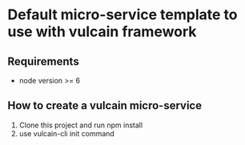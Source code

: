 # Default micro-service template to use with vulcain framework

## Requirements

- node version >= 6

## How to create a vulcain micro-service

1. Clone this project and run npm install
2. use vulcain-cli init command



